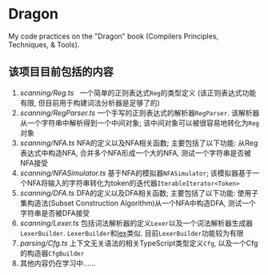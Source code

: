 # Dragon

My code practices on the "Dragon" book (Compilers Principles, Techniques, & Tools).

## 该项目目前包括的内容

1. *scanning/Reg.ts*   一个简单的正则表达式`Reg`的类型定义 (该正则表达式功能有限, 但目前用于构建词法分析器是足够了的)
2. *scanning/RegParser.ts*  一个手写的正则表达式的解析器`RegParser`. 该解析器从一个字符串中解析得到一个中间对象; 该中间对象可以被很容易地转化为`Reg`对象
3. *scanning/NFA.ts*  NFA的定义以及NFA相关函数; 主要包括了以下功能: 从Reg表达式中构造NFA, 合并多个NFA形成一个大的NFA, 测试一个字符串是否被NFA接受
4. *scanning/NFASimulator.ts*  基于NFA的模拟器`NFASimulator`; 该模拟器基于一个NFA将输入的字符串转化为token的迭代器`IterableIterator<Token>`
5. *scanning/DFA.ts*  DFA的定义以及DFA相关函数; 主要包括了以下功能: 使用子集构造法(Subset Construction Algorithm)从一个NFA中构造DFA, 测试一个字符串是否被DFA接受
6. *scanning/Lexer.ts*  包括词法解析器的定义`Lexer`以及一个词法解析器生成器`LexerBuilder`. `LexerBuilder`和[lex](http://dinosaur.compilertools.net/)类似. 目前`LexerBuilder`功能较为有限
7. *parsing/Cfg.ts*  上下文无关语法的相关TypeScript类型定义`Cfg`, 以及一个Cfg的构造器`CfgBuilder`
8. 其他内容仍在学习中......
